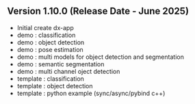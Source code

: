 
## Version 1.10.0 (Release Date - June 2025)
- Initial create dx-app   
- demo : classification    
- demo : object detection    
- demo : pose estimation    
- demo : multi models for object detection and segmentation    
- demo : semantic segmentation    
- demo : multi channel oject detection   
- template : classification     
- template : object detection    
- template : python example (sync/async/pybind c++) 
